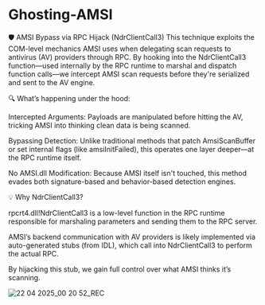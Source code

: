 # Ghosting-AMSI

🛡 AMSI Bypass via RPC Hijack (NdrClientCall3)
This technique exploits the COM-level mechanics AMSI uses when delegating scan requests to antivirus (AV) providers through RPC. By hooking into the NdrClientCall3 function—used internally by the RPC runtime to marshal and dispatch function calls—we intercept AMSI scan requests before they're serialized and sent to the AV engine.

🔍 What’s happening under the hood:

Intercepted Arguments: Payloads are manipulated before hitting the AV, tricking AMSI into thinking clean data is being scanned.

Bypassing Detection: Unlike traditional methods that patch AmsiScanBuffer or set internal flags (like amsiInitFailed), this operates one layer deeper—at the RPC runtime itself.

No AMSI.dll Modification: Because AMSI itself isn't touched, this method evades both signature-based and behavior-based detection engines.

💡 Why NdrClientCall3?

rpcrt4.dll!NdrClientCall3 is a low-level function in the RPC runtime responsible for marshaling parameters and sending them to the RPC server.

AMSI’s backend communication with AV providers is likely implemented via auto-generated stubs (from IDL), which call into NdrClientCall3 to perform the actual RPC.

By hijacking this stub, we gain full control over what AMSI thinks it’s scanning.

![22 04 2025_00 20 52_REC](https://github.com/user-attachments/assets/dc6c8534-99ac-4ec8-aaca-c58124e5a64c)

